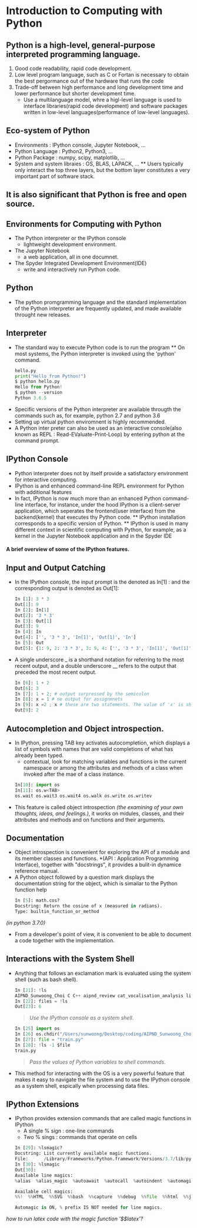 # Introduction to Computing with Python
## Python is a high-level, general-purpose interpreted programming language.
1. Good code readability, rapid code development.
2. Low level program language, such as C or Fortan is necessary to obtain the best pergormance out of the hardware that runs the code
3. Trade-off between high performance and long development time and lower performance but shorter development time.
      * Use a multilanguage model, whre a higl-level language is used to interface libraries(rapid code development) and software packages written in low-level languages(performance of low-level languages).
## Eco-system of Python
   * Environments : IPython console, Jupyter Notebook, ...
   * Python Language : Python2, Python3, ...
   * Python Package : numpy, scipy, matplotlib, ...
   * System and system libraies : OS, BLAS, LAPACK, ...
      ** Users typically only interact the top three layers, but the bottom layer constitutes a very important part of software stack.
## It is also significant that Python is free and open source.

## Environments for Computing with Python
* The Python interpreter or the IPython console
    * lightweight development environment.
* The Jupyter Notebook
    * a web application, all in one documnet.
* The Spyder Integrated Development Environment(IDE)
    * write and interactively run Python code.
## Python
 * The python promgramming language and the standard implementation of the Python interpreter are frequently updated, and made available throught new releases.
## Interpreter
 * The standard way to execute Python code is to run the program
 ** On most systems, the Python interpreter is invoked using the 'python' command.
     ```python
     hello.py
     print("Hello from Python!")
     $ python hello.py
     Hello from Python!
     $ python --version
     Python 3.6.5
     ```
* Specific versions of the Python interpreter are available througth the commands such as, for example, python 2.7 and python 3.6
* Setting up virtual python enviromnent is highly recommended.
* A Python inter preter can also be used as an interactive console(also known as REPL : Read-EValuate-Print-Loop) by entering python at the command prompt.
## IPython Console
* Python interpreter does not by itself provide a satisfactory environment for interactive computing.
 * IPython is and enhanced command-line REPL environment for Python with additional features
  * In fact, IPython is now much more than an enhanced Python command-line interface, for instance, under the hood IPython is a client-server application, which seperates the frontend(user interface) from the backend(kernel) that executes thy Python code.
** IPython installation corresponds to a specific version of Python.
** IPython is used in many different context in scientific computing with Python, for example, as a kernel in the Jupyter Notebook application and in the Spyder IDE
#### A brief overview of some of the IPython features.
## Input and Output Catching
* In the IPython console, the input prompt is the denoted as In[1] : and the corresponding output is denoted as Out[1]:
     ```Python
     In [1]: 3 * 3
     Out[1]: 9
     In [2]: In[1]                     
     Out[2]: '3 * 3'
     In [3]: Out[1]                      
     Out[3]: 9
     In [4]: In                   
     Out[4]: ['', '3 * 3', 'In[1]', 'Out[1]', 'In']
     In [5]: Out
     Out[5]: {1: 9, 2: '3 * 3', 3: 9, 4: ['', '3 * 3', 'In[1]', 'Out[1]', 'In', 'Out']}
     ```
* A single underscore _ is a shorthand notation for referring to the most recent output, and a double underscore __ refers to the output that preceded the most recent output.
     ```Python
     In [6]: 1 + 2                        
     Out[6]: 3
     In [7]: 1 + 2; # output surpressed by the semicolon
     In [8]: x = 1 # no output for assignmnets
     In [9]: x =2 ; x # these are two statements. The value of 'x' is shown in the output                       
     Out[9]: 2
     ```
## Autocompletion and Object introspection.
* In IPython, pressing TAB key activates autocompletion, which displays a list of symbols with names that are valid completions of what has already been typed.
     * contextual, look for matching variables and functions in the current namespace or among the attributes and methods of a class when invoked after the mae of a class instance.
     ```Python
     In[10]: import os
     In[11]: os.w<TAB>
     os.wait os.wait3 os.wait4 os.walk os.write os.writev
     ```
* This feature is called object introspection *(the examining of your own thoughts, ideas, and feelings.)*, it works on midules, classes, and their attributes and methods and on functions and their arguments.
## Documentation
* Object introspection is convenient for exploring the API of a module and its member classes and functions. *(API : Application Programming Interface), together with "docstrings", it provides a bulit-in dynamice reference manual.
* A Python object followed by a question mark displays the documentation string for the object, which is simailar to the Python function help
     ```Python
     In [5]: math.cos?                                                                                                              Signature: math.cos(x, /)
     Docstring: Return the cosine of x (measured in radians).
     Type: builtin_function_or_method
     ```
*(in python 3.7.0)*
* From a developer's point of view, it is convenient to be able to document a code together with the implementation.
## Interactions with the System Shell
* Anything that follows an exclamation mark is evaluated using the system shell (such as bash shell).
     ```Python
     In [21]: !ls                                                                        
     AIPND_Sunwoong_Choi C C++ aipnd_review cat_vocalisation_analysis listentothis_player
     In [22]: files = !ls                                                                                                          In [23]: len(files)
     Out[23]: 6
     ```
     > *Use the IPython console as a system shell.*
     ```Python
     In [25] import os
     In [26] os.chdir("/Users/sunwoong/Desktop/coding/AIPND_Sunwoong_Choi") # change directory.
     In [27]: file = "train.py"
     In [28]: !ls -1 $file 
     train.py
     ```
     > *Pass the values of Python variables to shell commands.*
* This method for interacting with the OS is a very powerful feature that makes it easy to navigate the file system and to use the IPython console as a system shell, espically when processing data files.

## IPython Extensions
* IPython provides extension commands that are called magic functions in IPython
     * A single % sign : one-line commands
     * Two % sings : commands that operate on cells
     ```Python
     In [29]: %lsmagic?                                                                     
     Docstring: List currently available magic functions.
     File:      /Library/Frameworks/Python.framework/Versions/3.7/lib/python3.7/site-packages/IPython/core/magics/basic.py
     In [30]: %lsmagic                                                                            
     Out[30]: 
     Available line magics:
     %alias  %alias_magic  %autoawait  %autocall  %autoindent  %automagic  %bookmark  %cat  %cd  %clear  %colors  %conda  %config  %cp  %cpaste  %debug  %dhist  %dirs  %doctest_mode  %ed  %edit  %env  %gui  %hist  %history  %killbgscripts  %ldir  %less  %lf  %lk  %ll  %load  %load_ext  %loadpy  %logoff  %logon  %logstart  %logstate  %logstop  %ls  %lsmagic  %lx  %macro  %magic  %man  %matplotlib  %mkdir  %more  %mv  %notebook  %page  %paste  %pastebin  %pdb  %pdef  %pdoc  %pfile  %pinfo  %pinfo2  %pip  %popd  %pprint  %precision  %prun  %psearch  %psource  %pushd  %pwd  %pycat  %pylab  %quickref  %recall  %rehashx  %reload_ext  %rep  %rerun  %reset  %reset_selective  %rm  %rmdir  %run  %save  %sc  %set_env  %store  %sx  %system  %tb  %time  %timeit  %unalias  %unload_ext  %who  %who_ls  %whos  %xdel  %xmode

     Available cell magics:
     %%!  %%HTML  %%SVG  %%bash  %%capture  %%debug  %%file  %%html  %%javascript  %%js  %%latex  %%markdown  %%perl  %%prun  %%pypy  %%python  %%python2  %%python3  %%ruby  %%script  %%sh  %%svg  %%sx  %%system  %%time  %%timeit  %%writefile

     Automagic is ON, % prefix IS NOT needed for line magics.
     ```

*how to run latex code with the magic function '$$latex'?*
